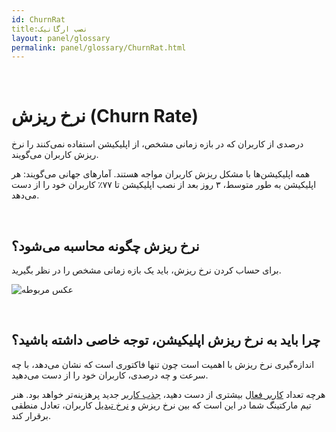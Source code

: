 ```yaml
---  
id: ChurnRat  
title:نصب ارگانیک  
layout: panel/glossary  
permalink: panel/glossary/ChurnRat.html  
---  
```


<br>


# نرخ ریزش  (Churn Rate) 


درصدی از کاربران که در بازه زمانی مشخص، از اپلیکیشن استفاده نمی‌کنند را نرخ ریزش کاربران می‌گویند. 

همه اپلیکیشن‌ها با مشکل ریزش کاربران مواجه هستند. آمارهای جهانی می‌گویند: هر اپلیکیشن به طور متوسط، ۳ روز بعد از نصب اپلیکیشن تا ۷۷٪ کاربران خود را از دست می‌دهد. 

<br>


## نرخ ریزش چگونه محاسبه می‌شود؟ ‌

برای حساب کردن نرخ ریزش، باید یک بازه زمانی مشخص را در نظر بگیرید. 

 ![عکس مربوطه](http://uupload.ir/files/fgbb_churn-rate.png)



<br>

##  چرا باید به نرخ ریزش اپلیکیشن، توجه خاصی داشته باشید؟ ‌


اندازه‌گیری نرخ ریزش با اهمیت است چون تنها فاکتوری است که نشان می‌دهد، با چه سرعت و چه درصدی، کاربران خود را از دست می‌دهید. 

هرچه تعداد [کاربر فعال]() بیشتری از دست دهید، [جذب کاربر]() جدید پرهزینه‌تر خواهد بود. هنر تیم مارکتینگ شما در این است که بین نرخ ریزش و [نرخ تبدیل]() کاربران، تعادل منطقی برقرار کند. 

<br>

